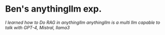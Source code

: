 # Ben's anythingllm exp.
*I learned how to Do RAG in anythingllm*
*anythingllm is a multi llm capable to talk with GPT-4, Mistral, llama3*

